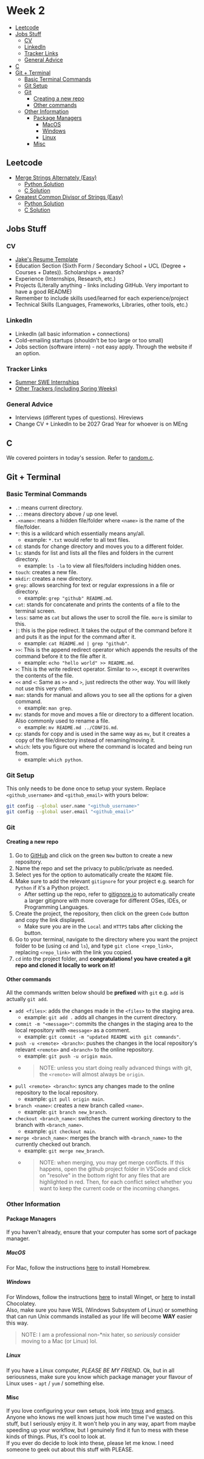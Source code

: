 # Week 2

- [Leetcode](#leetcode)
- [Jobs Stuff](#jobs-stuff)
  - [CV](#cv)
  - [LinkedIn](#linkedin)
  - [Tracker Links](#tracker-links)
  - [General Advice](#general-advice)
- [C](#c)
- [Git + Terminal](#git--terminal)
  - [Basic Terminal Commands](#basic-terminal-commands)
  - [Git Setup](#git-setup)
  - [Git](#git)
    - [Creating a new repo](#creating-a-new-repo)
    - [Other commands](#other-commands)
  - [Other Information](#other-information)
    - [Package Managers](#package-managers)
      - [MacOS](#macos)
      - [Windows](#windows)
      - [Linux](#linux)
    - [Misc](#misc)

## Leetcode

- [Merge Strings Alternately (Easy)](https://leetcode.com/problems/merge-strings-alternately/)
  - [Python Solution](leetcode_sols/python/leetcode_1_sol.py)
  - [C Solution](leetcode_sols/c/leetcode_1_sol.c)
- [Greatest Common Divisor of Strings (Easy)](https://leetcode.com/problems/greatest-common-divisor-of-strings/)
  - [Python Solution](leetcode_sols/python/leetcode_2_sol.py)
  - [C Solution](leetcode_sols/c/leetcode_2_sol.c)

## Jobs Stuff

### CV

- [Jake's Resume Template](https://www.overleaf.com/latex/templates/jakes-resume/syzfjbzwjncs)
- Education Section (Sixth Form / Secondary School + UCL (Degree + Courses + Dates)). Scholarships + awards?
- Experience (Internships, Research, etc.)
- Projects (Literally anything - links including GitHub. Very important to have a good README)
- Remember to include skills used/learned for each experience/project
- Technical Skills (Languages, Frameworks, Libraries, other tools, etc.)

### LinkedIn

- LinkedIn (all basic information + connections)
- Cold-emailing startups (shouldn't be too large or too small)
- Jobs section (software intern) - not easy apply. Through the website if an option.

### Tracker Links

- [Summer SWE Internships](https://bit.ly/trackertech)
- [Other Trackers (including Spring Weeks)](https://the-trackr.com/trackers/)

### General Advice

- Interviews (different types of questions). Hireviews
- Change CV + LinkedIn to be 2027 Grad Year for whoever is on MEng

## C

We covered pointers in today's session. Refer to [random.c](random.c).

## Git + Terminal

### Basic Terminal Commands

- `.`: means current directory.
- `..`: means directory above / up one level.
- `.<name>`: means a hidden file/folder where `<name>` is the name of the file/folder.
- `*`: this is a wildcard which essentially means any/all.
  - example: `*.txt` would refer to all text files.
- `cd`: stands for change directory and moves you to a different folder.
- `ls`: stands for list and lists all the files and folders in the current directory.
  - example: `ls -la` to view all files/folders including hidden ones.
- `touch`: creates a new file.
- `mkdir`: creates a new directory.
- `grep`: allows searching for text or regular expressions in a file or directory.
  - example: `grep "github" README.md`.
- `cat`: stands for concatenate and prints the contents of a file to the terminal screen.
- `less`: same as `cat` but allows the user to scroll the file. `more` is similar to this.
- `|`: this is the pipe redirect. It takes the output of the command before it and puts it as the input for the command after it.
  - example: `cat README.md | grep "github"`.
- `>>`: This is the append redirect operator which appends the results of the command before it to the file after it.
  - example: `echo "hello world" >> README.md`.
- `>`: This is the write redirect operator. Similar to `>>`, except it overwrites the contents of the file.
- `<<` and `<`: Same as `>>` and `>`, just redirects the other way. You will likely not use this very often.
- `man`: stands for manual and allows you to see all the options for a given command.
  - example: `man grep`.
- `mv`: stands for move and moves a file or directory to a different location. Also commonly used to rename a file.
  - example: `mv README.md ../CONFIG.md`.
- `cp`: stands for copy and is used in the same way as `mv`, but it creates a copy of the file/directory instead of renaming/moving it.
- `which`: lets you figure out where the command is located and being run from.
  - example: `which python`.

### Git Setup

This only needs to be done once to setup your system. Replace `<github_username>` and `<github_email>` with yours below:

```sh
git config --global user.name "<github_username>"
git config --global user.email "<github_email>"
```

### Git

#### Creating a new repo

1. Go to [GitHub](https://github.com/) and click on the green `New` button to create a new repository.
2. Name the repo and set the privacy to public/private as needed.
3. Select yes for the option to automatically create the `README` file.
4. Make sure to add the relevant `gitignore` for your project e.g. search for `Python` if it's a Python project.
   - After setting up the repo, refer to [gitignore.io](https://www.toptal.com/developers/gitignore/) to automatically create a larger gitignore with more coverage for different OSes, IDEs, or Programming Languages.
5. Create the project, the repository, then click on the green `Code` button and copy the link displayed.
   - Make sure you are in the `Local` and `HTTPS` tabs after clicking the button.
6. Go to your terminal, navigate to the directory where you want the project folder to be (using `cd` and `ls`), and type `git clone <repo_link>`, replacing `<repo_link>` with the link you copied.
7. `cd` into the project folder, and **congratulations! you have created a git repo and cloned it locally to work on it!**

#### Other commands

All the commands written below should be **prefixed** with `git` e.g. `add` is actually `git add`.

- `add <files>`: adds the changes made in the `<files>` to the staging area.
  - example: `git add .` adds all changes in the current directory.
- `commit -m "<message>"`: commits the changes in the staging area to the local repository with `<message>` as a comment.
  - example: `git commit -m "updated README with git commands"`.
- `push -u <remote> <branch>`: pushes the changes in the local repository's relevant `<remote>` and `<branch>` to the online repository.
  - example: `git push -u origin main`.
  - > NOTE: unless you start doing really advanced things with git, the `<remote>` will almost always be `origin`.
- `pull <remote> <branch>`: syncs any changes made to the online repository to the local repository.
  - example: `git pull origin main`.
- `branch <name>`: creates a new branch called `<name>`.
  - example: `git branch new_branch`.
- `checkout <branch_name>`: switches the current working directory to the branch with `<branch_name>`.
  - example: `git checkout main`.
- `merge <branch_name>`: merges the branch with `<branch_name>` to the currently checked out branch.
  - example: `git merge new_branch`.
  - > NOTE: when merging, you may get merge conflicts. If this happens, open the github project folder in VSCode and click on "resolve" in the bottom right for any files that are highlighted in red. Then, for each conflict select whether you want to keep the current code or the incoming changes.

### Other Information

#### Package Managers

If you haven't already, ensure that your computer has some sort of package manager.

##### MacOS

For Mac, follow the instructions [here](https://brew.sh/) to install Homebrew.

##### Windows

For Windows, follow the instructions [here](https://github.com/microsoft/winget-cli) to install Winget, or [here](https://chocolatey.org/) to install Chocolatey.  
Also, make sure you have WSL (Windows Subsystem of Linux) or something that can run Unix commands installed as your life will become **WAY** easier this way.

> NOTE: I am a professional non-\*nix hater, so *seriously* consider moving to a Mac (or Linux) lol.

##### Linux

If you have a Linux computer, *PLEASE BE MY FRIEND*. Ok, but in all seriousness, make sure you know which package manager your flavour of Linux uses - `apt` / `yum` / something else.

#### Misc

If you love configuring your own setups, look into [tmux](https://github.com/tmux/tmux/wiki) and [emacs](https://www.gnu.org/software/emacs/).  
Anyone who knows me well knows just how much time I've wasted on this stuff, but I seriously enjoy it. It won't help you in any way, apart from maybe speeding up your workflow, but I genuinely find it fun to mess with these kinds of things. Plus, it's cool to look at.  
If you ever do decide to look into these, please let me know. I need someone to geek out about this stuff with PLEASE.
